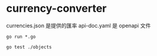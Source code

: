# currency-converter

currencies.json 是提供的匯率
api-doc.yaml 是 openapi 文件

``
go run *.go
``


``
go test ./objects
``